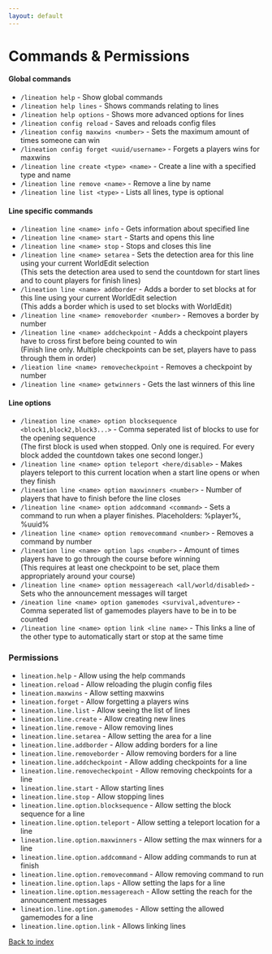 ```yaml
---
layout: default
---
```


# Commands & Permissions

#### Global commands
 - `/lineation help` - Show global commands  
 - `/lineation help lines` - Shows commands relating to lines  
 - `/lineation help options` - Shows more advanced options for lines  
 - `/lineation config reload` - Saves and reloads config files  
 - `/lineation config maxwins <number>` - Sets the maximum amount of times someone can win  
 - `/lineation config forget <uuid/username>` - Forgets a players wins for maxwins  
 - `/lineation line create <type> <name>` - Create a line with a specified type and name  
 - `/lineation line remove <name>` - Remove a line by name
 - `/lineation line list <type>` - Lists all lines, type is optional
#### Line specific commands
 - `/lineation line <name> info` - Gets information about specified line  
 - `/lineation line <name> start` - Starts and opens this line  
 - `/lineation line <name> stop` - Stops and closes this line  
 - `/lineation line <name> setarea` - Sets the detection area for this line using your current WorldEdit selection  
 (This sets the detection area used to send the countdown for start lines and to count players for finish lines)  
 - `/lineation line <name> addborder` - Adds a border to set blocks at for this line using your current WorldEdit selection  
 (This adds a border which is used to set blocks with WorldEdit)  
 - `/lineation line <name> removeborder <number>` - Removes a border by number  
 - `/lineation line <name> addcheckpoint` - Adds a checkpoint players have to cross first before being counted to win  
 (Finish line only. Multiple checkpoints can be set, players have to pass through them in order)  
 - `/lieation line <name> removecheckpoint` - Removes a checkpoint by number  
 - `/lineation line <name> getwinners` - Gets the last winners of this line  
#### Line options
 - `/lineation line <name> option blocksequence <block1,block2,block3...>` - Comma seperated list of blocks to use for the opening sequence  
 (The first block is used when stopped. Only one is required. For every block added the countdown takes one second longer.)  
 - `/lineation line <name> option teleport <here/disable>` - Makes players teleport to this current location when a start line opens or when they finish   
 - `/lineation line <name> option maxwinners <number>` - Number of players that have to finish before the line closes  
 - `/lineation line <name> option addcommand <command>` - Sets a command to run when a player finishes. Placeholders: %player%, %uuid%  
 - `/lineation line <name> option removecommand <number>` - Removes a command by number  
 - `/lineation line <name> option laps <number>` - Amount of times players have to go through the course before winning  
 (This requires at least one checkpoint to be set, place them appropriately around your course)  
 - `/lineation line <name> option messagereach <all/world/disabled>` - Sets who the announcement messages will target  
 - `/ineation line <name> option gamemodes <survival,adventure>` - Comma seperated list of gamemodes players have to be in to be counted  
 - `/lineation line <name> option link <line name>` - This links a line of the other type to automatically start or stop at the same time  

### Permissions
 - `lineation.help` - Allow using the help commands
 - `lineation.reload` - Allow reloading the plugin config files
 - `lineation.maxwins` - Allow setting maxwins
 - `lineation.forget` - Allow forgetting a players wins
 - `lineation.line.list` - Allow seeing the list of lines
 - `lineation.line.create` - Allow creating new lines
 - `lineation.line.remove` - Allow removing lines
 - `lineation.line.setarea` - Allow setting the area for a line
 - `lineation.line.addborder` - Allow adding borders for a line
 - `lineation.line.removeborder` - Allow removing borders for a line
 - `lineation.line.addcheckpoint` - Allow adding checkpoints for a line
 - `lineation.line.removecheckpoint` - Allow removing checkpoints for a line
 - `lineation.line.start` - Allow starting lines
 - `lineation.line.stop` - Allow stopping lines
 - `lineation.line.option.blocksequence` - Allow setting the block sequence for a line
 - `lineation.line.option.teleport` - Allow setting a teleport location for a line
 - `lineation.line.option.maxwinners` - Allow setting the max winners for a line
 - `lineation.line.option.addcommand` - Allow adding commands to run at finish  
 - `lineation.line.option.removecommand` - Allow removing command to run  
 - `lineation.line.option.laps` - Allow setting the laps for a line
 - `lineation.line.option.messagereach` - Allow setting the reach for the announcement messages
 - `lineation.line.option.gamemodes` - Allow setting the allowed gamemodes for a line
 - `lineation.line.option.link` - Allows linking lines

[Back to index](./index.html)  
